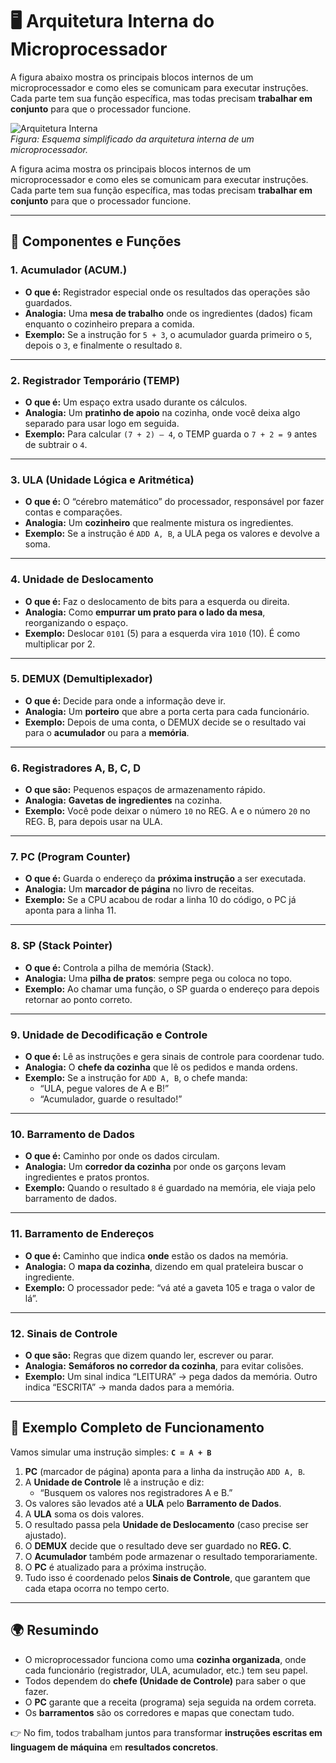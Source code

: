 # 🖥️ Arquitetura Interna do Microprocessador  

A figura abaixo mostra os principais blocos internos de um microprocessador e como eles se comunicam para executar instruções.  
Cada parte tem sua função específica, mas todas precisam **trabalhar em conjunto** para que o processador funcione.  

![Arquitetura Interna](Imagens/ULA.png)  
*Figura: Esquema simplificado da arquitetura interna de um microprocessador.*

A figura acima mostra os principais blocos internos de um microprocessador e como eles se comunicam para executar instruções.  
Cada parte tem sua função específica, mas todas precisam **trabalhar em conjunto** para que o processador funcione.  

---

## 🔹 Componentes e Funções

### 1. **Acumulador (ACUM.)**
- **O que é:** Registrador especial onde os resultados das operações são guardados.  
- **Analogia:** Uma **mesa de trabalho** onde os ingredientes (dados) ficam enquanto o cozinheiro prepara a comida.  
- **Exemplo:** Se a instrução for `5 + 3`, o acumulador guarda primeiro o `5`, depois o `3`, e finalmente o resultado `8`.

---

### 2. **Registrador Temporário (TEMP)**
- **O que é:** Um espaço extra usado durante os cálculos.  
- **Analogia:** Um **pratinho de apoio** na cozinha, onde você deixa algo separado para usar logo em seguida.  
- **Exemplo:** Para calcular `(7 + 2) – 4`, o TEMP guarda o `7 + 2 = 9` antes de subtrair o `4`.

---

### 3. **ULA (Unidade Lógica e Aritmética)**
- **O que é:** O “cérebro matemático” do processador, responsável por fazer contas e comparações.  
- **Analogia:** Um **cozinheiro** que realmente mistura os ingredientes.  
- **Exemplo:** Se a instrução é `ADD A, B`, a ULA pega os valores e devolve a soma.

---

### 4. **Unidade de Deslocamento**
- **O que é:** Faz o deslocamento de bits para a esquerda ou direita.  
- **Analogia:** Como **empurrar um prato para o lado da mesa**, reorganizando o espaço.  
- **Exemplo:** Deslocar `0101` (5) para a esquerda vira `1010` (10). É como multiplicar por 2.

---

### 5. **DEMUX (Demultiplexador)**
- **O que é:** Decide para onde a informação deve ir.  
- **Analogia:** Um **porteiro** que abre a porta certa para cada funcionário.  
- **Exemplo:** Depois de uma conta, o DEMUX decide se o resultado vai para o **acumulador** ou para a **memória**.

---

### 6. **Registradores A, B, C, D**
- **O que são:** Pequenos espaços de armazenamento rápido.  
- **Analogia:** **Gavetas de ingredientes** na cozinha.  
- **Exemplo:** Você pode deixar o número `10` no REG. A e o número `20` no REG. B, para depois usar na ULA.

---

### 7. **PC (Program Counter)**
- **O que é:** Guarda o endereço da **próxima instrução** a ser executada.  
- **Analogia:** Um **marcador de página** no livro de receitas.  
- **Exemplo:** Se a CPU acabou de rodar a linha 10 do código, o PC já aponta para a linha 11.

---

### 8. **SP (Stack Pointer)**
- **O que é:** Controla a pilha de memória (Stack).  
- **Analogia:** Uma **pilha de pratos**: sempre pega ou coloca no topo.  
- **Exemplo:** Ao chamar uma função, o SP guarda o endereço para depois retornar ao ponto correto.

---

### 9. **Unidade de Decodificação e Controle**
- **O que é:** Lê as instruções e gera sinais de controle para coordenar tudo.  
- **Analogia:** O **chefe da cozinha** que lê os pedidos e manda ordens.  
- **Exemplo:** Se a instrução for `ADD A, B`, o chefe manda:  
  - “ULA, pegue valores de A e B!”  
  - “Acumulador, guarde o resultado!”  

---

### 10. **Barramento de Dados**
- **O que é:** Caminho por onde os dados circulam.  
- **Analogia:** Um **corredor da cozinha** por onde os garçons levam ingredientes e pratos prontos.  
- **Exemplo:** Quando o resultado `8` é guardado na memória, ele viaja pelo barramento de dados.

---

### 11. **Barramento de Endereços**
- **O que é:** Caminho que indica **onde** estão os dados na memória.  
- **Analogia:** O **mapa da cozinha**, dizendo em qual prateleira buscar o ingrediente.  
- **Exemplo:** O processador pede: “vá até a gaveta 105 e traga o valor de lá”.

---

### 12. **Sinais de Controle**
- **O que são:** Regras que dizem quando ler, escrever ou parar.  
- **Analogia:** **Semáforos no corredor da cozinha**, para evitar colisões.  
- **Exemplo:** Um sinal indica “LEITURA” → pega dados da memória. Outro indica “ESCRITA” → manda dados para a memória.

---

## 🔄 Exemplo Completo de Funcionamento

Vamos simular uma instrução simples: **`C = A + B`**

1. **PC** (marcador de página) aponta para a linha da instrução `ADD A, B`.  
2. A **Unidade de Controle** lê a instrução e diz:  
   - “Busquem os valores nos registradores A e B.”  
3. Os valores são levados até a **ULA** pelo **Barramento de Dados**.  
4. A **ULA** soma os dois valores.  
5. O resultado passa pela **Unidade de Deslocamento** (caso precise ser ajustado).  
6. O **DEMUX** decide que o resultado deve ser guardado no **REG. C**.  
7. O **Acumulador** também pode armazenar o resultado temporariamente.  
8. O **PC** é atualizado para a próxima instrução.  
9. Tudo isso é coordenado pelos **Sinais de Controle**, que garantem que cada etapa ocorra no tempo certo.

---

## 🌍 Resumindo
- O microprocessador funciona como uma **cozinha organizada**, onde cada funcionário (registrador, ULA, acumulador, etc.) tem seu papel.  
- Todos dependem do **chefe (Unidade de Controle)** para saber o que fazer.  
- O **PC** garante que a receita (programa) seja seguida na ordem correta.  
- Os **barramentos** são os corredores e mapas que conectam tudo.  

👉 No fim, todos trabalham juntos para transformar **instruções escritas em linguagem de máquina** em **resultados concretos**.
